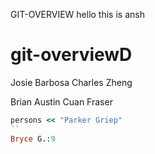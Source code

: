 

GIT-OVERVIEW
hello this is ansh

# git-overviewD
Josie Barbosa
Charles Zheng

Brian Austin
Cuan Fraser

```ruby
persons << "Parker Griep"
``
Bryce G.:9
